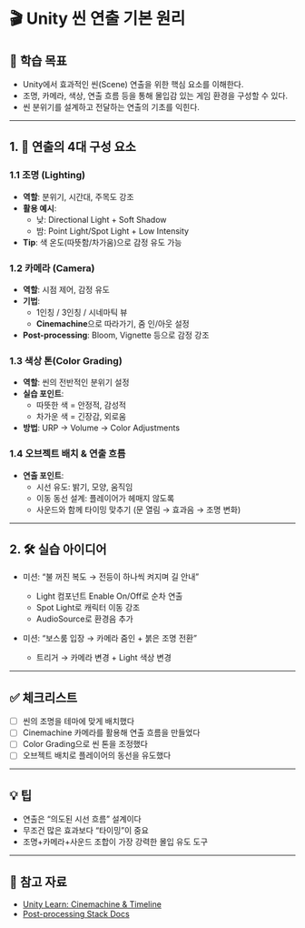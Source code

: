 # 🎬 Unity 씬 연출 기본 원리

## 🧠 학습 목표

- Unity에서 효과적인 씬(Scene) 연출을 위한 핵심 요소를 이해한다.
- 조명, 카메라, 색상, 연출 흐름 등을 통해 몰입감 있는 게임 환경을 구성할 수 있다.
- 씬 분위기를 설계하고 전달하는 연출의 기초를 익힌다.

---

## 1. 🎨 연출의 4대 구성 요소

### 1.1 조명 (Lighting)
- **역할**: 분위기, 시간대, 주목도 강조
- **활용 예시**:
  - 낮: Directional Light + Soft Shadow
  - 밤: Point Light/Spot Light + Low Intensity
- **Tip**: 색 온도(따뜻함/차가움)으로 감정 유도 가능

### 1.2 카메라 (Camera)
- **역할**: 시점 제어, 감정 유도
- **기법**:
  - 1인칭 / 3인칭 / 시네마틱 뷰
  - **Cinemachine**으로 따라가기, 줌 인/아웃 설정
- **Post-processing**: Bloom, Vignette 등으로 감정 강조

### 1.3 색상 톤(Color Grading)
- **역할**: 씬의 전반적인 분위기 설정
- **실습 포인트**:
  - 따뜻한 색 = 안정적, 감성적
  - 차가운 색 = 긴장감, 외로움
- **방법**: URP → Volume → Color Adjustments

### 1.4 오브젝트 배치 & 연출 흐름
- **연출 포인트**:
  - 시선 유도: 밝기, 모양, 움직임
  - 이동 동선 설계: 플레이어가 헤매지 않도록
  - 사운드와 함께 타이밍 맞추기 (문 열림 → 효과음 → 조명 변화)

---

## 2. 🛠 실습 아이디어

- 미션: “불 꺼진 복도 → 전등이 하나씩 켜지며 길 안내”
  - Light 컴포넌트 Enable On/Off로 순차 연출
  - Spot Light로 캐릭터 이동 강조
  - AudioSource로 환경음 추가

- 미션: “보스룸 입장 → 카메라 줌인 + 붉은 조명 전환”
  - 트리거 → 카메라 변경 + Light 색상 변경

---

## ✅ 체크리스트

- [ ] 씬의 조명을 테마에 맞게 배치했다
- [ ] Cinemachine 카메라를 활용해 연출 흐름을 만들었다
- [ ] Color Grading으로 씬 톤을 조정했다
- [ ] 오브젝트 배치로 플레이어의 동선을 유도했다

---

## 💡 팁

- 연출은 “의도된 시선 흐름” 설계이다
- 무조건 많은 효과보다 “타이밍”이 중요
- 조명+카메라+사운드 조합이 가장 강력한 몰입 유도 도구

---

## 🔗 참고 자료

- [Unity Learn: Cinemachine & Timeline](https://learn.unity.com/)
- [Post-processing Stack Docs](https://docs.unity3d.com/Packages/com.unity.postprocessing@3.2/manual/index.html)

